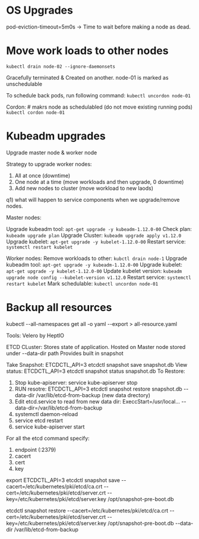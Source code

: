 # OS Upgrades

pod-eviction-timeout=5m0s -> Time to wait before making a node as dead.

# Move work loads to other nodes
`kubectl drain node-02 --ignore-daemonsets`

Gracefully terminated & Created on another.
node-01 is marked as unschedulable

To schedule back pods, run following command:
`kubectl uncordon node-01`

Cordon: # makrs node as schedulabled (do not move existing running pods)
`kubectl cordon node-01`

# Kubeadm upgrades

Upgrade master node & worker node

Strategy to upgrade worker nodes:
1) All at once (downtime)
2) One node at a time (move workloads and then upgrade, 0 downtime)
3) Add new nodes to cluster (move workload to new laods)

q1) what will happen to service components when we upgrade/remove nodes.


Master nodes:

Upgrade kubeadm tool: `apt-get upgrade -y kubeadm-1.12.0-00`
Check plan: `kubeadm upgrade plan`
Upgrade Cluster: `kubeadm upgrade apply v1.12.0`
Upgrade kubelet: `apt-get upgrade -y kubelet-1.12.0-00`
Restart service: `systemctl restart kubelet`

Worker nodes:
Remove workloads to other: `kubctl drain node-1`
Upgrade kubeadm tool: `apt-get upgrade -y kubeadm-1.12.0-00`
Upgrade kubelet: `apt-get upgrade -y kubelet-1.12.0-00`
Update kubelet version: `kubeadm upgrade node config --kubelet-version v1.12.0`
Restart service: `systemctl restart kubelet`
Mark schedulable: `kubectl uncordon node-01`

# Backup all resources
kubectl --all-namespaces get all -o yaml --export > all-resource.yaml

Tools: Velero by HeptIO

ETCD CLuster:
Stores state of application.
Hosted on Master node
stored under --data-dir path
Provides built in snapshot

Take Snapshot: ETCDCTL_API=3 etcdctl snapshot save snapshot.db
View status: ETCDCTL_API=3 etcdctl snapshot status snapshot.db
To Restore: 
1) Stop kube-apiserver: service kube-apiserver stop
2) RUN resotre: ETCDCTL_API=3 etcdctl snapshot restore snapshot.db --data-dir /var/lib/etcd-from-backup (new data drectory)
3) Edit etcd.service to read from new data dir:
ExeccStart=/usr/local...
--data-dir=/var/lib/etcd-from-backup
4) systemctl daemon-reload
5) service etcd restart
6) service kube-apiserver start

For all the etcd command specify:
1) endpoint (:2379)
2) cacert
3) cert
4) key

export ETCDCTL_API=3
etcdctl snapshot save --cacert=/etc/kubernetes/pki/etcd/ca.crt --cert=/etc/kubernetes/pki/etcd/server.crt --key=/etc/kubernetes/pki/etcd/server.key /opt/snapshot-pre-boot.db

etcdctl snapshot restore --cacert=/etc/kubernetes/pki/etcd/ca.crt --cert=/etc/kubernetes/pki/etcd/server.crt --key=/etc/kubernetes/pki/etcd/server.key /opt/snapshot-pre-boot.db --data-dir /var/lib/etcd-from-backup 
